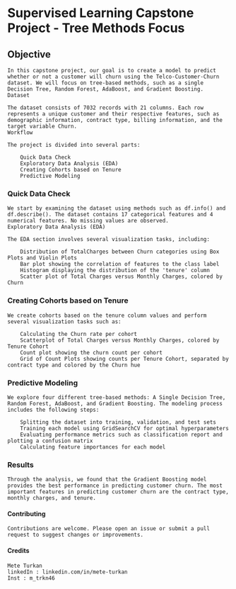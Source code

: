# Supervised Learning Capstone Project - Tree Methods Focus

## Objective

    In this capstone project, our goal is to create a model to predict whether or not a customer will churn using the Telco-Customer-Churn dataset. We will focus on tree-based methods, such as a single Decision Tree, Random Forest, AdaBoost, and Gradient Boosting.
    Dataset

    The dataset consists of 7032 records with 21 columns. Each row represents a unique customer and their respective features, such as demographic information, contract type, billing information, and the target variable Churn.
    Workflow

    The project is divided into several parts:

        Quick Data Check
        Exploratory Data Analysis (EDA)
        Creating Cohorts based on Tenure
        Predictive Modeling

### Quick Data Check

    We start by examining the dataset using methods such as df.info() and df.describe(). The dataset contains 17 categorical features and 4 numerical features. No missing values are observed.
    Exploratory Data Analysis (EDA)

    The EDA section involves several visualization tasks, including:

        Distribution of TotalCharges between Churn categories using Box Plots and Violin Plots
        Bar plot showing the correlation of features to the class label
        Histogram displaying the distribution of the 'tenure' column
        Scatter plot of Total Charges versus Monthly Charges, colored by Churn

### Creating Cohorts based on Tenure

    We create cohorts based on the tenure column values and perform several visualization tasks such as:

        Calculating the Churn rate per cohort
        Scatterplot of Total Charges versus Monthly Charges, colored by Tenure Cohort
        Count plot showing the churn count per cohort
        Grid of Count Plots showing counts per Tenure Cohort, separated by contract type and colored by the Churn hue

### Predictive Modeling

    We explore four different tree-based methods: A Single Decision Tree, Random Forest, AdaBoost, and Gradient Boosting. The modeling process includes the following steps:

        Splitting the dataset into training, validation, and test sets
        Training each model using GridSearchCV for optimal hyperparameters
        Evaluating performance metrics such as classification report and plotting a confusion matrix
        Calculating feature importances for each model

### Results

    Through the analysis, we found that the Gradient Boosting model provides the best performance in predicting customer churn. The most important features in predicting customer churn are the contract type, monthly charges, and tenure.

#### Contributing

    Contributions are welcome. Please open an issue or submit a pull request to suggest changes or improvements.


#### Credits

    Mete Turkan
    linkedIn : linkedin.com/in/mete-turkan
    Inst : m_trkn46

